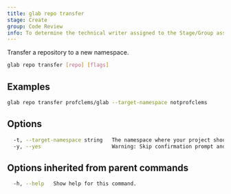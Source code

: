 ```yaml
---
title: glab repo transfer
stage: Create
group: Code Review
info: To determine the technical writer assigned to the Stage/Group associated with this page, see https://about.gitlab.com/handbook/product/ux/technical-writing/#assignments
---
```


<!--
This documentation is auto generated by a script.
Please do not edit this file directly. Run `make gen-docs` instead.
-->

Transfer a repository to a new namespace.

```bash title="terminal"
glab repo transfer [repo] [flags]
```

## Examples

```bash title="terminal"
glab repo transfer profclems/glab --target-namespace notprofclems
```

## Options

```bash title="terminal"
  -t, --target-namespace string   The namespace where your project should be transferred to.
  -y, --yes                       Warning: Skip confirmation prompt and force transfer operation. Transfer cannot be undone.
```

## Options inherited from parent commands

```bash title="terminal"
  -h, --help   Show help for this command.
```
